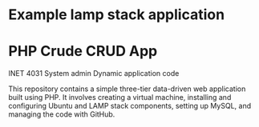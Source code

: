 # Example lamp stack application
# PHP Crude CRUD App
INET 4031 System admin Dynamic application code

This repository contains a simple three-tier data-driven web application built using PHP. It involves creating a virtual machine, installing and configuring Ubuntu and LAMP stack components, setting up MySQL, and managing the code with GitHub.
